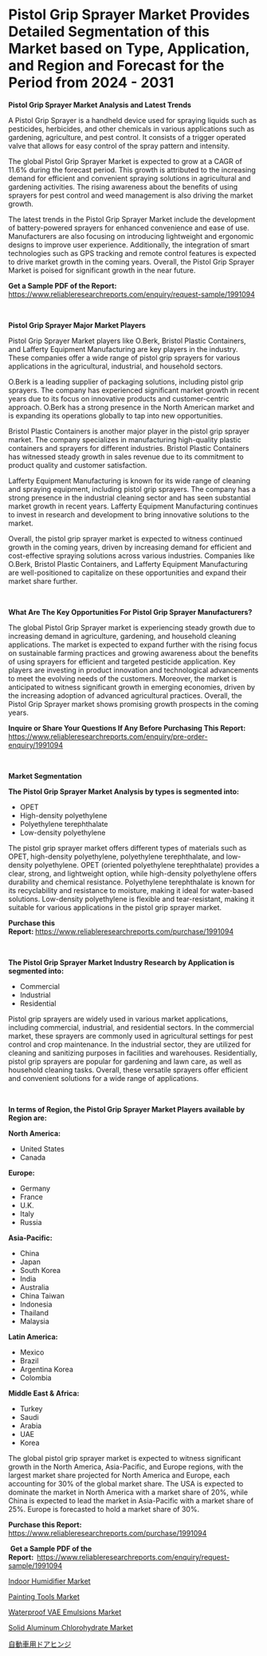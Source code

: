 <p><h1>Pistol Grip Sprayer Market Provides Detailed Segmentation of this Market based on Type, Application, and Region and Forecast for the Period from 2024 - 2031</h1></p><p><strong>Pistol Grip Sprayer Market Analysis and Latest Trends</strong></p>
<p><p>A Pistol Grip Sprayer is a handheld device used for spraying liquids such as pesticides, herbicides, and other chemicals in various applications such as gardening, agriculture, and pest control. It consists of a trigger operated valve that allows for easy control of the spray pattern and intensity. </p><p>The global Pistol Grip Sprayer Market is expected to grow at a CAGR of 11.6% during the forecast period. This growth is attributed to the increasing demand for efficient and convenient spraying solutions in agricultural and gardening activities. The rising awareness about the benefits of using sprayers for pest control and weed management is also driving the market growth. </p><p>The latest trends in the Pistol Grip Sprayer Market include the development of battery-powered sprayers for enhanced convenience and ease of use. Manufacturers are also focusing on introducing lightweight and ergonomic designs to improve user experience. Additionally, the integration of smart technologies such as GPS tracking and remote control features is expected to drive market growth in the coming years. Overall, the Pistol Grip Sprayer Market is poised for significant growth in the near future.</p></p>
<p><strong>Get a Sample PDF of the Report:&nbsp;</strong> <a href="https://www.reliableresearchreports.com/enquiry/request-sample/1991094">https://www.reliableresearchreports.com/enquiry/request-sample/1991094</a></p>
<p>&nbsp;</p>
<p><strong>Pistol Grip Sprayer Major Market Players</strong></p>
<p><p>Pistol Grip Sprayer Market players like O.Berk, Bristol Plastic Containers, and Lafferty Equipment Manufacturing are key players in the industry. These companies offer a wide range of pistol grip sprayers for various applications in the agricultural, industrial, and household sectors.</p><p>O.Berk is a leading supplier of packaging solutions, including pistol grip sprayers. The company has experienced significant market growth in recent years due to its focus on innovative products and customer-centric approach. O.Berk has a strong presence in the North American market and is expanding its operations globally to tap into new opportunities.</p><p>Bristol Plastic Containers is another major player in the pistol grip sprayer market. The company specializes in manufacturing high-quality plastic containers and sprayers for different industries. Bristol Plastic Containers has witnessed steady growth in sales revenue due to its commitment to product quality and customer satisfaction.</p><p>Lafferty Equipment Manufacturing is known for its wide range of cleaning and spraying equipment, including pistol grip sprayers. The company has a strong presence in the industrial cleaning sector and has seen substantial market growth in recent years. Lafferty Equipment Manufacturing continues to invest in research and development to bring innovative solutions to the market.</p><p>Overall, the pistol grip sprayer market is expected to witness continued growth in the coming years, driven by increasing demand for efficient and cost-effective spraying solutions across various industries. Companies like O.Berk, Bristol Plastic Containers, and Lafferty Equipment Manufacturing are well-positioned to capitalize on these opportunities and expand their market share further.</p></p>
<p>&nbsp;</p>
<p><strong>What Are The Key Opportunities For Pistol Grip Sprayer Manufacturers?</strong></p>
<p><p>The global Pistol Grip Sprayer market is experiencing steady growth due to increasing demand in agriculture, gardening, and household cleaning applications. The market is expected to expand further with the rising focus on sustainable farming practices and growing awareness about the benefits of using sprayers for efficient and targeted pesticide application. Key players are investing in product innovation and technological advancements to meet the evolving needs of the customers. Moreover, the market is anticipated to witness significant growth in emerging economies, driven by the increasing adoption of advanced agricultural practices. Overall, the Pistol Grip Sprayer market shows promising growth prospects in the coming years.</p></p>
<p><strong>Inquire or Share Your Questions If Any Before Purchasing This Report:</strong> <a href="https://www.reliableresearchreports.com/enquiry/pre-order-enquiry/1991094">https://www.reliableresearchreports.com/enquiry/pre-order-enquiry/1991094</a></p>
<p>&nbsp;</p>
<p><strong>Market Segmentation</strong></p>
<p><strong>The Pistol Grip Sprayer Market Analysis by types is segmented into:</strong></p>
<p><ul><li>OPET</li><li>High-density polyethylene</li><li>Polyethylene terephthalate</li><li>Low-density polyethylene</li></ul></p>
<p><p>The pistol grip sprayer market offers different types of materials such as OPET, high-density polyethylene, polyethylene terephthalate, and low-density polyethylene. OPET (oriented polyethylene terephthalate) provides a clear, strong, and lightweight option, while high-density polyethylene offers durability and chemical resistance. Polyethylene terephthalate is known for its recyclability and resistance to moisture, making it ideal for water-based solutions. Low-density polyethylene is flexible and tear-resistant, making it suitable for various applications in the pistol grip sprayer market.</p></p>
<p><strong>Purchase this Report:&nbsp;</strong><a href="https://www.reliableresearchreports.com/purchase/1991094">https://www.reliableresearchreports.com/purchase/1991094</a></p>
<p>&nbsp;</p>
<p><strong>The Pistol Grip Sprayer Market Industry Research by Application is segmented into:</strong></p>
<p><ul><li>Commercial</li><li>Industrial</li><li>Residential</li></ul></p>
<p><p>Pistol grip sprayers are widely used in various market applications, including commercial, industrial, and residential sectors. In the commercial market, these sprayers are commonly used in agricultural settings for pest control and crop maintenance. In the industrial sector, they are utilized for cleaning and sanitizing purposes in facilities and warehouses. Residentially, pistol grip sprayers are popular for gardening and lawn care, as well as household cleaning tasks. Overall, these versatile sprayers offer efficient and convenient solutions for a wide range of applications.</p></p>
<p>&nbsp;</p>
<p><strong>In terms of Region, the Pistol Grip Sprayer Market Players available by Region are:</strong></p>
<p>
    <p> <strong> North America: </strong>
        <ul>
            <li>United States</li>
            <li>Canada</li>
        </ul>
        </p> 
    <p> <strong> Europe: </strong>
        <ul>
            <li>Germany</li>
            <li>France</li>
            <li>U.K.</li>
            <li>Italy</li>
            <li>Russia</li>
        </ul>
        </p> 
    <p> <strong> Asia-Pacific: </strong>
        <ul>
            <li>China</li>
            <li>Japan</li>
            <li>South Korea</li>
            <li>India</li>
            <li>Australia</li>
            <li>China Taiwan</li>
            <li>Indonesia</li>
            <li>Thailand</li>
            <li>Malaysia</li>
        </ul>
        </p> 
    <p> <strong> Latin America: </strong>
        <ul>
            <li>Mexico</li>
            <li>Brazil</li>
            <li>Argentina Korea</li>
            <li>Colombia</li>
        </ul>
        </p> 
    <p> <strong> Middle East & Africa: </strong>
        <ul>
            <li>Turkey</li>
            <li>Saudi</li>
            <li>Arabia</li>
            <li>UAE</li>
            <li>Korea</li>
        </ul>
    </p>
    </p>
<p><p>The global pistol grip sprayer market is expected to witness significant growth in the North America, Asia-Pacific, and Europe regions, with the largest market share projected for North America and Europe, each accounting for 30% of the global market share. The USA is expected to dominate the market in North America with a market share of 20%, while China is expected to lead the market in Asia-Pacific with a market share of 25%. Europe is forecasted to hold a market share of 30%.</p></p>
<p><strong>Purchase this Report: </strong><a href="https://www.reliableresearchreports.com/purchase/1991094">https://www.reliableresearchreports.com/purchase/1991094</a></p>
<p>&nbsp;<strong>Get a Sample PDF of the Report:&nbsp;&nbsp;</strong><a href="https://www.reliableresearchreports.com/enquiry/request-sample/1991094">https://www.reliableresearchreports.com/enquiry/request-sample/1991094</a></p>
<p><strong></strong></p>
<p><p><a href="https://github.com/josesg55/Market-Research-Report-List-1/blob/main/indoor-humidifier-market.md">Indoor Humidifier Market</a></p><p><a href="https://github.com/mancsybtousav/Market-Research-Report-List-1/blob/main/painting-tools-market.md">Painting Tools Market</a></p><p><a href="https://issuu.com/reportprime-2/docs/waterproof-vae-emulsions-market-size-2030.pptx">Waterproof VAE Emulsions Market</a></p><p><a href="https://issuu.com/reportprime-2/docs/solid-aluminum-chlorohydrate-market-size-2030.pptx">Solid Aluminum Chlorohydrate Market</a></p><p><a href="https://medium.com/@lewisbechtelar1964/%E8%87%AA%E5%8B%95%E8%BB%8A%E3%81%AE%E3%83%89%E3%82%A2%E3%83%92%E3%83%B3%E3%82%B8%E5%B8%82%E5%A0%B4%E3%83%A1%E3%83%88%E3%83%AA%E3%83%83%E3%82%AF%E3%82%B9%E3%81%AE%E3%83%87%E3%82%B3%E3%83%BC%E3%83%87%E3%82%A3%E3%83%B3%E3%82%B0-%E5%B8%82%E5%A0%B4%E3%82%B7%E3%82%A7%E3%82%A2-%E3%83%88%E3%83%AC%E3%83%B3%E3%83%89-%E6%88%90%E9%95%B7%E3%83%91%E3%82%BF%E3%83%BC%E3%83%B3-649165d37cce">自動車用ドアヒンジ</a></p></p>